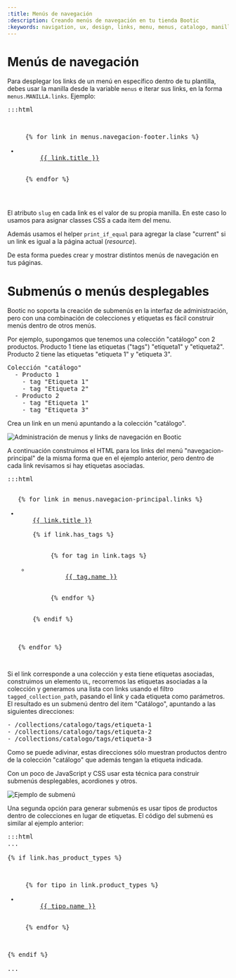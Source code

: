 ```yaml
---
:title: Menús de navegación
:description: Creando menús de navegación en tu tienda Bootic
:keywords: navigation, ux, design, links, menu, menus, catalogo, manilla, slug, desplegable, tagged_collection_path, css, has_product_types, typed_collection_path
---
```


# Menús de navegación

Para desplegar los links de un menú en específico dentro de tu plantilla, debes usar la manilla desde la variable <code>menus</code> e iterar sus links, en la forma `menus.MANILLA.links`. Ejemplo:

<pre>:::html
  <ul class="navegacion">
  {% for link in menus.navegacion-footer.links %}
    <li class="{{ link.slug }}{{ ' current' | print_if_equal: resource, link }}">
      <a href="{{ link.url }}">{{ link.title }}</a>
    </li>
  {% endfor %}
  </ul>
</pre>

El atributo <code>slug</code> en cada link es el valor de su propia manilla. En este caso lo usamos para asignar classes CSS a cada item del menu.

Además usamos el helper <code>print_if_equal</code> para agregar la clase "current" si un link es igual a la página actual (<em>resource</em>).

De esta forma puedes crear y mostrar distintos menús de navegación en tus páginas.

# Submenús o menús desplegables

Bootic no soporta la creación de submenús en la interfaz de administración, pero con una combinación de colecciones y etiquetas es fácil construir menús dentro de otros menús.

Por ejemplo, supongamos que tenemos una colección "catálogo" con 2 productos. Producto 1 tiene las etiquetas ("tags") "etiqueta1" y "etiqueta2". Producto 2 tiene las etiquetas "etiqueta 1" y "etiqueta 3".

<pre>
Colección "catálogo"
  - Producto 1
    - tag "Etiqueta 1"
    - tag "Etiqueta 2"
  - Producto 2
    - tag "Etiqueta 1"
    - tag "Etiqueta 3"
</pre>

Crea un link en un menú apuntando a la colección "catálogo".

<img src="/img/themes/menus2.png" alt="Administración de menus y links de navegación en Bootic" />

A continuación construimos el HTML para los links del menú "navegacion-principal" de la misma forma que en el ejemplo anterior, pero dentro de cada link revisamos si hay etiquetas asociadas.

<pre>:::html
<ul class="navegacion">
{% for link in menus.navegacion-principal.links %}
  <li class="{{ link.slug }}{{ ' current' | print_if_equal: resource, link }}">
    <a href="{{ link.url }}">{{ link.title }}</a>
    <!-- este link tiene etiquetas ? -->
    {% if link.has_tags %}
      <ul class="submenu">
      {% for tag in link.tags %}
        <li>
          <a href="{{ link | tagged_collection_path: tag }}">{{ tag.name }}</a>
        </li>
      {% endfor %}
    </ul>
    {% endif %}
    <!-- /etiquetas -->
  </li>
{% endfor %}
</ul>
</pre>


Si el link corresponde a una colección y esta tiene etiquetas asociadas, construimos un elemento <code>UL</code>, recorremos las etiquetas asociadas a la colección y generamos una lista con links usando el filtro <code>tagged_collection_path</code>, pasando el link y cada etiqueta como parámetros. El resultado es un submenú dentro del item "Catálogo", apuntando a las siguientes direcciones:

<pre>
- /collections/catalogo/tags/etiqueta-1
- /collections/catalogo/tags/etiqueta-2
- /collections/catalogo/tags/etiqueta-3
</pre>

Como se puede adivinar, estas direcciones sólo muestran productos dentro de la colección "catálogo" que además tengan la etiqueta indicada.

Con un poco de JavaScript y CSS usar esta técnica para construir submenús desplegables, acordiones y otros.

<img src="/img/themes/submenu.png" alt="Ejemplo de submenú" />

Una segunda opción para generar submenús es usar tipos de productos dentro de colecciones en lugar de etiquetas. El código del submenú es similar al ejemplo anterior:

<pre>:::html
...
<!-- este link tiene tipos ? -->
{% if link.has_product_types %}
  <ul class="submenu">
  {% for tipo in link.product_types %}
    <li>
      <a href="{{ link | typed_collection_path: tipo }}">{{ tipo.name }}</a>
    </li>
  {% endfor %}
  </ul>
{% endif %}
<!-- /tipos -->
...
</pre>
